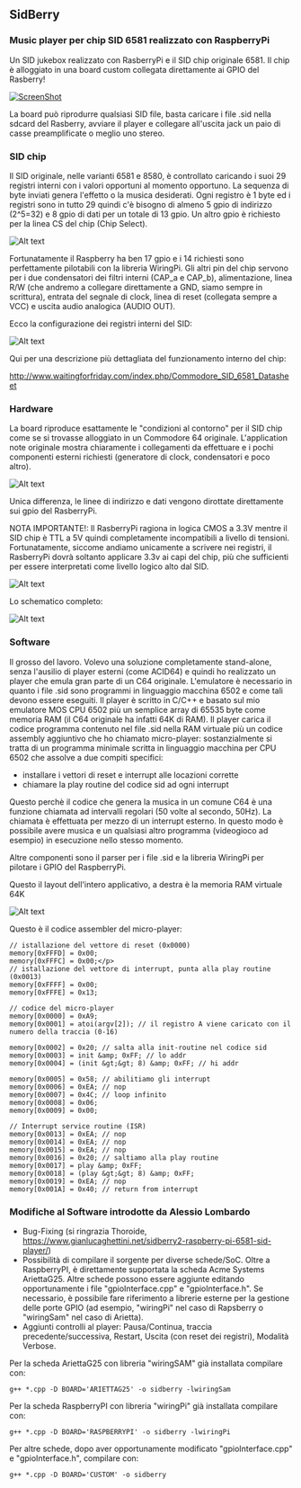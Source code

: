 ## SidBerry ##
### Music player per chip SID 6581 realizzato con RaspberryPi ###

Un SID jukebox realizzato con RasberryPi e il SID chip originale 6581. Il chip è alloggiato in una board custom collegata direttamente ai GPIO del Rasberry!

[![ScreenShot](http://img.youtube.com/vi/i_vNFhmKoK4/0.jpg)](http://youtu.be/i_vNFhmKoK4)

La board può riprodurre qualsiasi SID file, basta caricare i file .sid nella sdcard del Rasberry, avviare il player e collegare all'uscita jack un paio di casse preamplificate o meglio uno stereo.

### SID chip ###

Il SID originale, nelle varianti 6581 e 8580, è controllato caricando i suoi 29 registri interni con i valori opportuni al momento opportuno. La sequenza di byte inviati genera l'effetto o la musica desiderati. Ogni registro è 1 byte ed i registri sono in tutto 29 quindi c'è bisogno di almeno 5 gpio di indirizzo (2^5=32) e 8 gpio di dati per un totale di 13 gpio. Un altro gpio è richiesto per la linea CS del chip (Chip Select).

![Alt text](/img/sid.png?raw=true "SID chip")

Fortunatamente il Raspberry ha ben 17 gpio e i 14 richiesti sono perfettamente pilotabili con la libreria WiringPi. Gli altri pin del chip servono per i due condensatori dei filtri interni (CAP_a e CAP_b), alimentazione, linea R/W (che andremo a collegare direttamente a GND, siamo sempre in scrittura), entrata del segnale di clock, linea di reset (collegata sempre a VCC) e uscita audio analogica (AUDIO OUT).

Ecco la configurazione dei registri interni del SID:

![Alt text](/img/registers.png?raw=true "registers")

Qui per una descrizione più dettagliata del funzionamento interno del chip:

http://www.waitingforfriday.com/index.php/Commodore_SID_6581_Datasheet

### Hardware ###

La board riproduce esattamente le "condizioni al contorno" per il SID chip come se si trovasse alloggiato in un Commodore 64 originale. L'application note originale mostra chiaramente i collegamenti da effettuare e i pochi componenti esterni richiesti (generatore di clock, condensatori e poco altro).

![Alt text](/img/orig.png?raw=true "orig")

Unica differenza, le linee di indirizzo e dati vengono dirottate direttamente sui gpio del RasberryPi.

NOTA IMPORTANTE!: Il RasberryPi ragiona in logica CMOS a 3.3V mentre il SID chip è TTL a 5V quindi completamente incompatibili a livello di tensioni. Fortunatamente, siccome andiamo unicamente a scrivere nei registri, il RasberryPi dovrà soltanto applicare 3.3v ai capi del chip, più che sufficienti per essere interpretati come livello logico alto dal SID.

![Alt text](/img/board.jpg?raw=true "board")

Lo schematico completo:

![Alt text](/img/sch.png?raw=true "SID chip")

### Software ###

Il grosso del lavoro. Volevo una soluzione completamente stand-alone, senza l'ausilio di player esterni (come ACID64) e quindi ho realizzato un player che emula gran parte di un C64 originale. L'emulatore è necessario in quanto i file .sid sono programmi in linguaggio macchina 6502 e come tali devono essere eseguiti. Il player è scritto in C/C++ e basato sul mio emulatore MOS CPU 6502   più un semplice array di 65535 byte come memoria RAM (il C64 originale ha infatti 64K di RAM). Il player carica il codice programma contenuto nel file .sid nella RAM virtuale più un codice assembly aggiuntivo che ho chiamato micro-player: sostanzialmente si tratta di un programma minimale scritta in linguaggio macchina per CPU 6502 che assolve a due compiti specifici:

 * installare i vettori di reset e interrupt alle locazioni corrette
 * chiamare la play routine del codice sid ad ogni interrupt

Questo perchè il codice che genera la musica in un comune C64 è una funzione chiamata ad intervalli regolari (50 volte al secondo, 50Hz). La chiamata è effettuata per mezzo di un interrupt esterno. In questo modo è possibile avere musica e un qualsiasi altro programma (videogioco ad esempio) in esecuzione nello stesso momento.

Altre componenti sono il parser per i file .sid e la libreria WiringPi per pilotare i GPIO del RaspberryPi.

Questo il layout dell'intero applicativo, a destra è la memoria RAM virtuale 64K

![Alt text](/img/diagram.png?raw=true "layout")

Questo è il codice assembler del micro-player:

```
// istallazione del vettore di reset (0x0000)
memory[0xFFFD] = 0x00;
memory[0xFFFC] = 0x00;</p>
// istallazione del vettore di interrupt, punta alla play routine (0x0013)
memory[0xFFFF] = 0x00;
memory[0xFFFE] = 0x13;

// codice del micro-player
memory[0x0000] = 0xA9;
memory[0x0001] = atoi(argv[2]); // il registro A viene caricato con il numero della traccia (0-16)

memory[0x0002] = 0x20; // salta alla init-routine nel codice sid
memory[0x0003] = init &amp; 0xFF; // lo addr
memory[0x0004] = (init &gt;&gt; 8) &amp; 0xFF; // hi addr

memory[0x0005] = 0x58; // abilitiamo gli interrupt
memory[0x0006] = 0xEA; // nop
memory[0x0007] = 0x4C; // loop infinito
memory[0x0008] = 0x06;
memory[0x0009] = 0x00;

// Interrupt service routine (ISR)
memory[0x0013] = 0xEA; // nop
memory[0x0014] = 0xEA; // nop
memory[0x0015] = 0xEA; // nop
memory[0x0016] = 0x20; // saltiamo alla play routine
memory[0x0017] = play &amp; 0xFF;
memory[0x0018] = (play &gt;&gt; 8) &amp; 0xFF;
memory[0x0019] = 0xEA; // nop
memory[0x001A] = 0x40; // return from interrupt
```
### Modifiche al Software introdotte da Alessio Lombardo ###
- Bug-Fixing (si ringrazia Thoroide, https://www.gianlucaghettini.net/sidberry2-raspberry-pi-6581-sid-player/)
- Possibilità di compilare il sorgente per diverse schede/SoC. Oltre a RaspberryPI, è direttamente supportata la scheda Acme Systems AriettaG25. Altre schede possono essere aggiunte editando opportunamente i file "gpioInterface.cpp" e "gpioInterface.h". Se necessario, è possibile fare riferimento a librerie esterne per la gestione delle porte GPIO (ad esempio, "wiringPi" nel caso di Rapsberry o "wiringSam" nel caso di Arietta).
- Aggiunti controlli al player: Pausa/Continua, traccia precedente/successiva, Restart, Uscita (con reset dei registri), Modalità Verbose.

Per la scheda AriettaG25 con libreria "wiringSAM" già installata compilare con:
```
g++ *.cpp -D BOARD='ARIETTAG25' -o sidberry -lwiringSam
```
Per la scheda RaspberryPI con libreria "wiringPi" già installata compilare con:
```
g++ *.cpp -D BOARD='RASPBERRYPI' -o sidberry -lwiringPi
```
Per altre schede, dopo aver opportunamente modificato "gpioInterface.cpp" e "gpioInterface.h", compilare con:
```
g++ *.cpp -D BOARD='CUSTOM' -o sidberry
```
